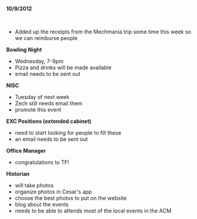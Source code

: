 <strong>10/9/2012</strong>

&nbsp;
<ul>
	<li>Added up the receipts from the Mechmania trip some time this week so we can reimburse people</li>
</ul>
<strong>Bowling Night</strong>
<ul>
	<li>Wednesday, 7-9pm</li>
	<li>Pizza and drinks will be made available</li>
	<li>email needs to be sent out</li>
</ul>
<strong>NISC</strong>
<ul>
	<li>Tuesday of next week</li>
	<li>Zech still needs email them</li>
	<li>promote this event</li>
</ul>
<strong>EXC Positions (extended cabinet)</strong>
<ul>
	<li>need to start looking for people to fill these</li>
	<li>an email needs to be sent out</li>
</ul>
<strong> Office Manager</strong>
<ul>
	<li>congratulations to TF!</li>
</ul>
<strong>Historian</strong>
<ul>
	<li>will take photos</li>
	<li>organize photos in Cesar's app</li>
	<li>choose the best photos to put on the website</li>
	<li>blog about the events</li>
	<li>needs to be able to attends most of the local events in the ACM</li>
</ul>